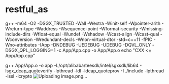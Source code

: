 # restful_as

g++ -m64 -O2 -DSGX_TRUSTED -Wall -Wextra -Winit-self -Wpointer-arith -Wreturn-type -Waddress -Wsequence-point -Wformat-security -Wmissing-include-dirs -Wfloat-equal -Wundef -Wshadow -Wcast-align -Wcast-qual -Wconversion -Wredundant-decls -Wnon-virtual-dtor -std=c++11 -fPIC -Wno-attributes -IApp -DNDEBUG -UEDEBUG -UDEBUG -DQVL_ONLY -DSGX_QPL_LOGGING=1 -c App/App.cpp -o App/App.o
echo "CXX  <=  App/App.cpp"

g++ App/App.o -o app -L/opt/alibaba/teesdk/intel/sgxsdk/lib64 -lsgx_dcap_quoteverify -lpthread -ldl -ldcap_quoteprov  -I ./include -lpthread -lssl -lcrypto
![Uploading image.png…]()
